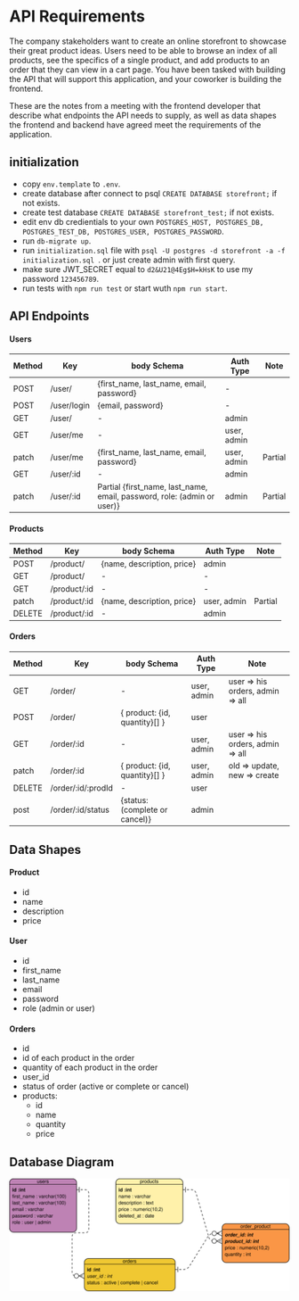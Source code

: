 # API Requirements

The company stakeholders want to create an online storefront to showcase their great product ideas. Users need to be able to browse an index of all products, see the specifics of a single product, and add products to an order that they can view in a cart page. You have been tasked with building the API that will support this application, and your coworker is building the frontend.

These are the notes from a meeting with the frontend developer that describe what endpoints the API needs to supply, as well as data shapes the frontend and backend have agreed meet the requirements of the application.

## initialization

- copy `env.template` to `.env`.
- create database after connect to psql `CREATE DATABASE storefront;` if not exists.
- create test database `CREATE DATABASE storefront_test;` if not exists.
- edit env db credientials to your own `POSTGRES_HOST, POSTGRES_DB, POSTGRES_TEST_DB, POSTGRES_USER, POSTGRES_PASSWORD`.
- run `db-migrate up`.
- run `initialization.sql` file with `psql -U postgres -d storefront -a -f initialization.sql `.
  or just create admin with first query.
- make sure JWT_SECRET equal to `d2&U21@4Eg$H=kHsK` to use my password `123456789`.
- run tests with `npm run test` or start wuth `npm run start`.

## API Endpoints

#### Users

| Method | Key         | body Schema                                                             | Auth Type   | Note    |
| ------ | ----------- | ----------------------------------------------------------------------- | ----------- | ------- |
| POST   | /user/      | {first_name, last_name, email, password}                                | -           |         |
| POST   | /user/login | {email, password}                                                       | -           |         |
| GET    | /user/      | -                                                                       | admin       |         |
| GET    | /user/me    | -                                                                       | user, admin |         |
| patch  | /user/me    | {first_name, last_name, email, password}                                | user, admin | Partial |
| GET    | /user/:id   | -                                                                       | admin       |         |
| patch  | /user/:id   | Partial {first_name, last_name, email, password, role: (admin or user)} | admin       | Partial |

#### Products

| Method | Key          | body Schema                | Auth Type   | Note    |
| ------ | ------------ | -------------------------- | ----------- | ------- |
| POST   | /product/    | {name, description, price} | admin       |         |
| GET    | /product/    | -                          | -           |         |
| GET    | /product/:id | -                          | -           |         |
| patch  | /product/:id | {name, description, price} | user, admin | Partial |
| DELETE | /product/:id | -                          | admin       |         |

#### Orders

| Method | Key                | body Schema                    | Auth Type   | Note                             |
| ------ | ------------------ | ------------------------------ | ----------- | -------------------------------- |
| GET    | /order/            | -                              | user, admin | user => his orders, admin => all |
| POST   | /order/            | { product: {id, quantity}[] }  | user        |                                  |
| GET    | /order/:id         | -                              | user, admin | user => his orders, admin => all |
| patch  | /order/:id         | { product: {id, quantity}[] }  | user, admin | old => update, new => create     |
| DELETE | /order/:id/:prodId | -                              | user        |                                  |
| post   | /order/:id/status  | {status: (complete or cancel)} | admin       |                                  |

## Data Shapes

#### Product

- id
- name
- description
- price

#### User

- id
- first_name
- last_name
- email
- password
- role (admin or user)

#### Orders

- id
- id of each product in the order
- quantity of each product in the order
- user_id
- status of order (active or complete or cancel)
- products:
  - id
  - name
  - quantity
  - price

## Database Diagram

![Image Caption](diagram.svg)
